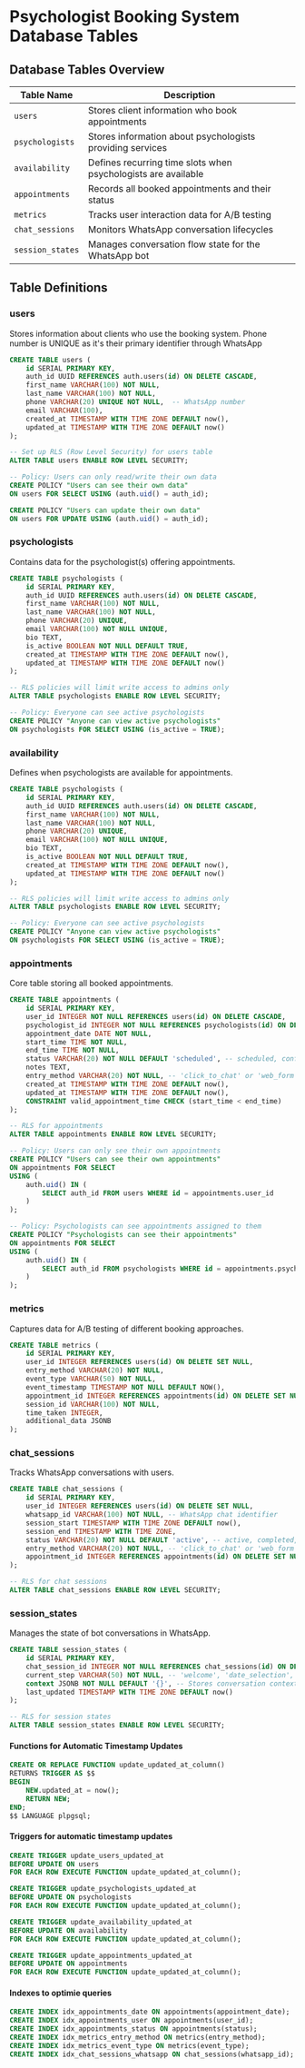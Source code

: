 # Psychologist Booking System Database Tables

## Database Tables Overview

| Table Name | Description |
|------------|-------------|
| `users` | Stores client information who book appointments |
| `psychologists` | Stores information about psychologists providing services |
| `availability` | Defines recurring time slots when psychologists are available |
| `appointments` | Records all booked appointments and their status |
| `metrics` | Tracks user interaction data for A/B testing |
| `chat_sessions` | Monitors WhatsApp conversation lifecycles |
| `session_states` | Manages conversation flow state for the WhatsApp bot |

## Table Definitions

### users
Stores information about clients who use the booking system.
Phone number is UNIQUE as it's their primary identifier through WhatsApp

```sql
CREATE TABLE users (
    id SERIAL PRIMARY KEY,
    auth_id UUID REFERENCES auth.users(id) ON DELETE CASCADE,
    first_name VARCHAR(100) NOT NULL,
    last_name VARCHAR(100) NOT NULL,
    phone VARCHAR(20) UNIQUE NOT NULL,  -- WhatsApp number
    email VARCHAR(100),
    created_at TIMESTAMP WITH TIME ZONE DEFAULT now(),
    updated_at TIMESTAMP WITH TIME ZONE DEFAULT now()
);

-- Set up RLS (Row Level Security) for users table
ALTER TABLE users ENABLE ROW LEVEL SECURITY;

-- Policy: Users can only read/write their own data
CREATE POLICY "Users can see their own data" 
ON users FOR SELECT USING (auth.uid() = auth_id);

CREATE POLICY "Users can update their own data" 
ON users FOR UPDATE USING (auth.uid() = auth_id);
```

### psychologists
Contains data for the psychologist(s) offering appointments.

```sql
CREATE TABLE psychologists (
    id SERIAL PRIMARY KEY,
    auth_id UUID REFERENCES auth.users(id) ON DELETE CASCADE,
    first_name VARCHAR(100) NOT NULL,
    last_name VARCHAR(100) NOT NULL,
    phone VARCHAR(20) UNIQUE,
    email VARCHAR(100) NOT NULL UNIQUE,
    bio TEXT,
    is_active BOOLEAN NOT NULL DEFAULT TRUE,
    created_at TIMESTAMP WITH TIME ZONE DEFAULT now(),
    updated_at TIMESTAMP WITH TIME ZONE DEFAULT now()
);

-- RLS policies will limit write access to admins only
ALTER TABLE psychologists ENABLE ROW LEVEL SECURITY;

-- Policy: Everyone can see active psychologists
CREATE POLICY "Anyone can view active psychologists" 
ON psychologists FOR SELECT USING (is_active = TRUE);
```

### availability
Defines when psychologists are available for appointments.
```sql
CREATE TABLE psychologists (
    id SERIAL PRIMARY KEY,
    auth_id UUID REFERENCES auth.users(id) ON DELETE CASCADE,
    first_name VARCHAR(100) NOT NULL,
    last_name VARCHAR(100) NOT NULL,
    phone VARCHAR(20) UNIQUE,
    email VARCHAR(100) NOT NULL UNIQUE,
    bio TEXT,
    is_active BOOLEAN NOT NULL DEFAULT TRUE,
    created_at TIMESTAMP WITH TIME ZONE DEFAULT now(),
    updated_at TIMESTAMP WITH TIME ZONE DEFAULT now()
);

-- RLS policies will limit write access to admins only
ALTER TABLE psychologists ENABLE ROW LEVEL SECURITY;

-- Policy: Everyone can see active psychologists
CREATE POLICY "Anyone can view active psychologists" 
ON psychologists FOR SELECT USING (is_active = TRUE);
```

### appointments
Core table storing all booked appointments.
```sql
CREATE TABLE appointments (
    id SERIAL PRIMARY KEY,
    user_id INTEGER NOT NULL REFERENCES users(id) ON DELETE CASCADE,
    psychologist_id INTEGER NOT NULL REFERENCES psychologists(id) ON DELETE CASCADE,
    appointment_date DATE NOT NULL,
    start_time TIME NOT NULL,
    end_time TIME NOT NULL,
    status VARCHAR(20) NOT NULL DEFAULT 'scheduled', -- scheduled, confirmed, cancelled, completed
    notes TEXT,
    entry_method VARCHAR(20) NOT NULL, -- 'click_to_chat' or 'web_form'
    created_at TIMESTAMP WITH TIME ZONE DEFAULT now(),
    updated_at TIMESTAMP WITH TIME ZONE DEFAULT now(),
    CONSTRAINT valid_appointment_time CHECK (start_time < end_time)
);

-- RLS for appointments
ALTER TABLE appointments ENABLE ROW LEVEL SECURITY;

-- Policy: Users can only see their own appointments
CREATE POLICY "Users can see their own appointments" 
ON appointments FOR SELECT 
USING (
    auth.uid() IN (
        SELECT auth_id FROM users WHERE id = appointments.user_id
    )
);

-- Policy: Psychologists can see appointments assigned to them
CREATE POLICY "Psychologists can see their appointments" 
ON appointments FOR SELECT 
USING (
    auth.uid() IN (
        SELECT auth_id FROM psychologists WHERE id = appointments.psychologist_id
    )
);

```

### metrics
Captures data for A/B testing of different booking approaches.
```sql
CREATE TABLE metrics (
    id SERIAL PRIMARY KEY,
    user_id INTEGER REFERENCES users(id) ON DELETE SET NULL,
    entry_method VARCHAR(20) NOT NULL,
    event_type VARCHAR(50) NOT NULL,
    event_timestamp TIMESTAMP NOT NULL DEFAULT NOW(),
    appointment_id INTEGER REFERENCES appointments(id) ON DELETE SET NULL,
    session_id VARCHAR(100) NOT NULL,
    time_taken INTEGER,
    additional_data JSONB
);
```

### chat_sessions
Tracks WhatsApp conversations with users.
```sql
CREATE TABLE chat_sessions (
    id SERIAL PRIMARY KEY,
    user_id INTEGER REFERENCES users(id) ON DELETE SET NULL,
    whatsapp_id VARCHAR(100) NOT NULL, -- WhatsApp chat identifier
    session_start TIMESTAMP WITH TIME ZONE DEFAULT now(),
    session_end TIMESTAMP WITH TIME ZONE,
    status VARCHAR(20) NOT NULL DEFAULT 'active', -- active, completed, abandoned
    entry_method VARCHAR(20) NOT NULL, -- 'click_to_chat' or 'web_form'
    appointment_id INTEGER REFERENCES appointments(id) ON DELETE SET NULL
);

-- RLS for chat sessions
ALTER TABLE chat_sessions ENABLE ROW LEVEL SECURITY;
```

### session_states
Manages the state of bot conversations in WhatsApp.
```sql
CREATE TABLE session_states (
    id SERIAL PRIMARY KEY,
    chat_session_id INTEGER NOT NULL REFERENCES chat_sessions(id) ON DELETE CASCADE,
    current_step VARCHAR(50) NOT NULL, -- 'welcome', 'date_selection', 'time_selection', etc.
    context JSONB NOT NULL DEFAULT '{}', -- Stores conversation context
    last_updated TIMESTAMP WITH TIME ZONE DEFAULT now()
);

-- RLS for session states
ALTER TABLE session_states ENABLE ROW LEVEL SECURITY;
```

#### Functions for Automatic Timestamp Updates

```sql
CREATE OR REPLACE FUNCTION update_updated_at_column()
RETURNS TRIGGER AS $$
BEGIN
    NEW.updated_at = now();
    RETURN NEW;
END;
$$ LANGUAGE plpgsql;
```

#### Triggers for automatic timestamp updates

```sql
CREATE TRIGGER update_users_updated_at
BEFORE UPDATE ON users
FOR EACH ROW EXECUTE FUNCTION update_updated_at_column();

CREATE TRIGGER update_psychologists_updated_at
BEFORE UPDATE ON psychologists
FOR EACH ROW EXECUTE FUNCTION update_updated_at_column();

CREATE TRIGGER update_availability_updated_at
BEFORE UPDATE ON availability
FOR EACH ROW EXECUTE FUNCTION update_updated_at_column();

CREATE TRIGGER update_appointments_updated_at
BEFORE UPDATE ON appointments
FOR EACH ROW EXECUTE FUNCTION update_updated_at_column();
```

#### Indexes to optimie queries

```sql
CREATE INDEX idx_appointments_date ON appointments(appointment_date);
CREATE INDEX idx_appointments_user ON appointments(user_id);
CREATE INDEX idx_appointments_status ON appointments(status);
CREATE INDEX idx_metrics_entry_method ON metrics(entry_method);
CREATE INDEX idx_metrics_event_type ON metrics(event_type);
CREATE INDEX idx_chat_sessions_whatsapp ON chat_sessions(whatsapp_id);
```


